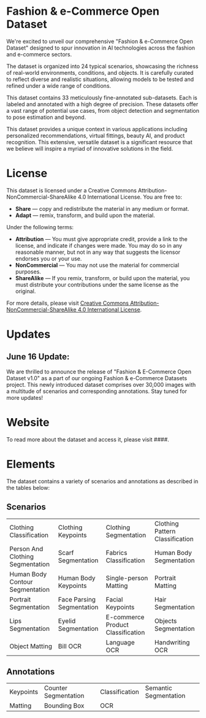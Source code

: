 # Fashion & e-Commerce Open Dataset

We're excited to unveil our comprehensive "Fashion & e-Commerce Open Dataset" designed to spur innovation in AI technologies across the fashion and e-commerce sectors. 

The dataset is organized into 24 typical scenarios, showcasing the richness of real-world environments, conditions, and objects. It is carefully curated to reflect diverse and realistic situations, allowing models to be tested and refined under a wide range of conditions.

This dataset contains 33 meticulously fine-annotated sub-datasets. Each is labeled and annotated with a high degree of precision. These datasets offer a vast range of potential use cases, from object detection and segmentation to pose estimation and beyond.

This dataset provides a unique context in various applications including personalized recommendations, virtual fittings, beauty AI, and product recognition. This extensive, versatile dataset is a significant resource that we believe will inspire a myriad of innovative solutions in the field.

# License

This dataset is licensed under a Creative Commons Attribution-NonCommercial-ShareAlike 4.0 International License. You are free to:

- **Share** — copy and redistribute the material in any medium or format.
- **Adapt** — remix, transform, and build upon the material.

Under the following terms:

- **Attribution** — You must give appropriate credit, provide a link to the license, and indicate if changes were made. You may do so in any reasonable manner, but not in any way that suggests the licensor endorses you or your use.
- **NonCommercial** — You may not use the material for commercial purposes.
- **ShareAlike** — If you remix, transform, or build upon the material, you must distribute your contributions under the same license as the original.

For more details, please visit [Creative Commons Attribution-NonCommercial-ShareAlike 4.0 International License](https://creativecommons.org/licenses/by-nc-sa/4.0/).


# Updates

## June 16 Update:

We are thrilled to announce the release of "Fashion & E-Commerce Open Dataset v1.0" as a part of our ongoing Fashion & e-Commerce Datasets project. This newly introduced dataset comprises over 30,000 images with a multitude of scenarios and corresponding annotations. Stay tuned for more updates!


# Website

To read more about the dataset and access it, please visit ####.


# Elements

The dataset contains a variety of scenarios and annotations as described in the tables below:

## Scenarios

|  |  |  |  |
| --- | --- | --- | --- |
| Clothing Classification | Clothing Keypoints | Clothing Segmentation | Clothing Pattern Classification |
| Person And Clothing Segmentation | Scarf Segmentation | Fabrics Classification | Human Body Segmentation |
| Human Body Contour Segmentation | Human Body Keypoints | Single-person Matting | Portrait Matting |
| Portrait Segmentation | Face Parsing Segmentation | Facial Keypoints | Hair Segmentation |
| Lips Segmentation | Eyelid Segmentation | E-commerce Product Classification | Objects Segmentation |
| Object Matting | Bill OCR | Language OCR | Handwriting OCR |

## Annotations

|  |  |  |  |
| --- | --- | --- | --- |
| Keypoints | Counter Segmentation | Classification | Semantic Segmentation |
| Matting | Bounding Box | OCR | |


